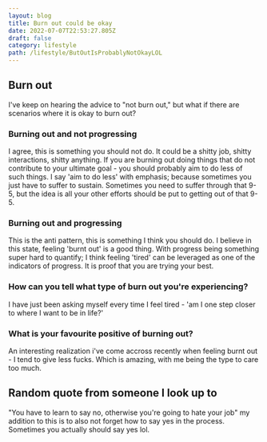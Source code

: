 ```yaml
---
layout: blog
title: Burn out could be okay
date: 2022-07-07T22:53:27.805Z
draft: false
category: lifestyle
path: /lifestyle/ButOutIsProbablyNotOkayLOL
---
```

## Burn out
I've keep on hearing the advice to "not burn out," but what if there are scenarios where it is okay to burn out?
### Burning out and not progressing
I agree, this is something you should not do. It could be a shitty job, shitty interactions, shitty anything. If you are burning out doing things that do not contribute to your ultimate goal - you should probably aim to do less of such things. I say 'aim to do less' with emphasis; because sometimes you just have to suffer to sustain. Sometimes you need to suffer through that 9-5, but the idea is all your other efforts should be put to getting out of that 9-5.
### Burning out and progressing
This is the anti pattern, this is something I think you should do. I believe in this state, feeling 'burnt out' is a good thing. With progress being something super hard to quantify; I think feeling 'tired' can be leveraged as one of the indicators of progress. It is proof that you are trying your best.
### How can you tell what type of burn out you're experiencing?
I have just been asking myself every time I feel tired - 'am I one step closer to where I want to be in life?'
### What is your favourite positive of burning out?
An interesting realization i've come accross recently when feeling burnt out - I tend to give less fucks. Which is amazing, with me being the type to care too much.

## Random quote from someone I look up to
"You have to learn to say no, otherwise you're going to hate your job" my addition to this is to also not forget how to say yes in the process. Sometimes you actually should say yes lol.